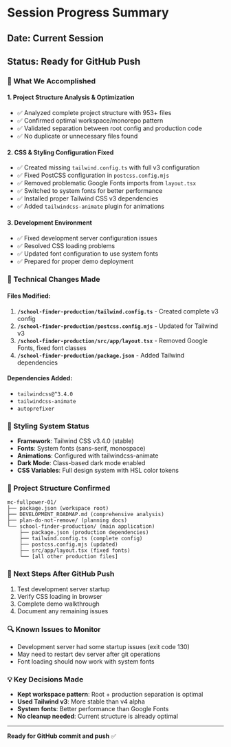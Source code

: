 # Session Progress Summary

## Date: Current Session
## Status: Ready for GitHub Push

### 🎯 What We Accomplished

#### 1. Project Structure Analysis & Optimization
- ✅ Analyzed complete project structure with 953+ files
- ✅ Confirmed optimal workspace/monorepo pattern
- ✅ Validated separation between root config and production code
- ✅ No duplicate or unnecessary files found

#### 2. CSS & Styling Configuration Fixed
- ✅ Created missing `tailwind.config.ts` with full v3 configuration
- ✅ Fixed PostCSS configuration in `postcss.config.mjs`
- ✅ Removed problematic Google Fonts imports from `layout.tsx`
- ✅ Switched to system fonts for better performance
- ✅ Installed proper Tailwind CSS v3 dependencies
- ✅ Added `tailwindcss-animate` plugin for animations

#### 3. Development Environment
- ✅ Fixed development server configuration issues
- ✅ Resolved CSS loading problems
- ✅ Updated font configuration to use system fonts
- ✅ Prepared for proper demo deployment

### 🔧 Technical Changes Made

#### Files Modified:
1. **`/school-finder-production/tailwind.config.ts`** - Created complete v3 config
2. **`/school-finder-production/postcss.config.mjs`** - Updated for Tailwind v3
3. **`/school-finder-production/src/app/layout.tsx`** - Removed Google Fonts, fixed font classes
4. **`/school-finder-production/package.json`** - Added Tailwind dependencies

#### Dependencies Added:
- `tailwindcss@^3.4.0`
- `tailwindcss-animate`
- `autoprefixer`

### 🎨 Styling System Status
- **Framework**: Tailwind CSS v3.4.0 (stable)
- **Fonts**: System fonts (sans-serif, monospace)
- **Animations**: Configured with tailwindcss-animate
- **Dark Mode**: Class-based dark mode enabled
- **CSS Variables**: Full design system with HSL color tokens

### 📁 Project Structure Confirmed
```
mc-fullpower-01/
├── package.json (workspace root)
├── DEVELOPMENT_ROADMAP.md (comprehensive analysis)
├── plan-do-not-remove/ (planning docs)
└── school-finder-production/ (main application)
    ├── package.json (production dependencies)
    ├── tailwind.config.ts (complete config)
    ├── postcss.config.mjs (updated)
    ├── src/app/layout.tsx (fixed fonts)
    └── [all other production files]
```

### 🚀 Next Steps After GitHub Push
1. Test development server startup
2. Verify CSS loading in browser
3. Complete demo walkthrough
4. Document any remaining issues

### 🔍 Known Issues to Monitor
- Development server had some startup issues (exit code 130)
- May need to restart dev server after git operations
- Font loading should now work with system fonts

### 💡 Key Decisions Made
- **Kept workspace pattern**: Root + production separation is optimal
- **Used Tailwind v3**: More stable than v4 alpha
- **System fonts**: Better performance than Google Fonts
- **No cleanup needed**: Current structure is already optimal

---
**Ready for GitHub commit and push** ✅